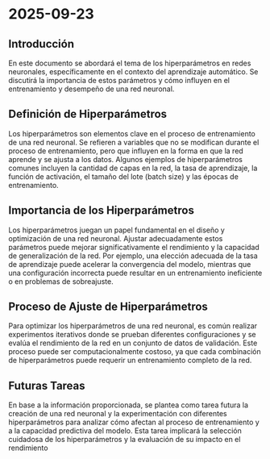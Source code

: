 # 2025-09-23

## Introducción
En este documento se abordará el tema de los hiperparámetros en redes neuronales, específicamente en el contexto del aprendizaje automático. Se discutirá la importancia de estos parámetros y cómo influyen en el entrenamiento y desempeño de una red neuronal.

## Definición de Hiperparámetros
Los hiperparámetros son elementos clave en el proceso de entrenamiento de una red neuronal. Se refieren a variables que no se modifican durante el proceso de entrenamiento, pero que influyen en la forma en que la red aprende y se ajusta a los datos. Algunos ejemplos de hiperparámetros comunes incluyen la cantidad de capas en la red, la tasa de aprendizaje, la función de activación, el tamaño del lote (batch size) y las épocas de entrenamiento.

## Importancia de los Hiperparámetros
Los hiperparámetros juegan un papel fundamental en el diseño y optimización de una red neuronal. Ajustar adecuadamente estos parámetros puede mejorar significativamente el rendimiento y la capacidad de generalización de la red. Por ejemplo, una elección adecuada de la tasa de aprendizaje puede acelerar la convergencia del modelo, mientras que una configuración incorrecta puede resultar en un entrenamiento ineficiente o en problemas de sobreajuste.

## Proceso de Ajuste de Hiperparámetros
Para optimizar los hiperparámetros de una red neuronal, es común realizar experimentos iterativos donde se prueban diferentes configuraciones y se evalúa el rendimiento de la red en un conjunto de datos de validación. Este proceso puede ser computacionalmente costoso, ya que cada combinación de hiperparámetros puede requerir un entrenamiento completo de la red.

## Futuras Tareas
En base a la información proporcionada, se plantea como tarea futura la creación de una red neuronal y la experimentación con diferentes hiperparámetros para analizar cómo afectan al proceso de entrenamiento y a la capacidad predictiva del modelo. Esta tarea implicará la selección cuidadosa de los hiperparámetros y la evaluación de su impacto en el rendimiento
